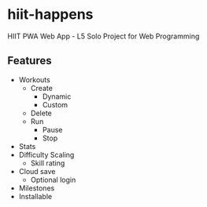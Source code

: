 # hiit-happens
HIIT PWA Web App - L5 Solo Project for Web Programming

## Features

* Workouts
  * Create
    * Dynamic
    * Custom
  * Delete
  * Run
    * Pause
    * Stop
* Stats
* Difficulty Scaling
  * Skill rating
* Cloud save
  * Optional login
* Milestones
* Installable
